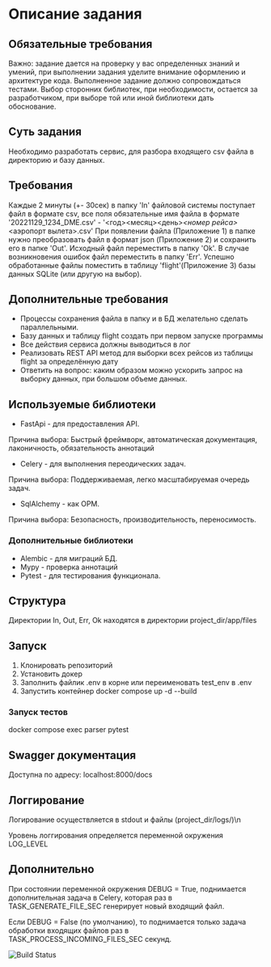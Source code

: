 # Описание задания

## Обязательные требования
Важно: задание дается на проверку у вас определенных знаний и умений, при выполнении задания уделите
внимание оформлению и архитектуре кода. Выполненное задание должно сопровождаться тестами.
Выбор сторонних библиотек, при необходимости, остается за разработчиком, при выборе той или иной библиотеки дать
обоснование.

## Суть задания
Необходимо разработать сервис, для разбора входящего csv файла в директорию и базу данных.

## Требования
Каждые 2 минуты (+- 30сек) в папку &#39;In&#39; файловой системы поступает файл в формате csv, все поля обязательные имя файла в
формате &#39;20221129_1234_DME.csv&#39; - &#39;&lt;год&gt;&lt;месяц&gt;&lt;день&gt;_&lt;номер рейса&gt;_&lt;аэропорт вылета&gt;.csv&#39;
При появлении файла (Приложение 1) в папке нужно преобразовать файл в формат json (Приложение 2) и сохранить его в
папке &#39;Out&#39;. Исходный файл переместить в папку &#39;Ok&#39;. В случае возникновения ошибок файл переместить в папку &#39;Err&#39;.
Успешно обработанные файлы поместить в таблицу &#39;flight&#39;(Приложение 3) базы данных SQLite (или другую на выбор).

## Дополнительные требования
- Процессы сохранения файла в папку и в БД желательно сделать параллельными.
- Базу данных и таблицу flight создать при первом запуске программы
- Все действия сервиса должны выводиться в лог
- Реализовать REST API метод для выборки всех рейсов из таблицы flight за определённую дату
- Ответить на вопрос: каким образом можно ускорить запрос на выборку данных, при большом объеме данных.


## Используемые библиотеки
- FastApi - для предоставления API.

Причина выбора: Быстрый фреймворк, автоматическая документация, лаконичность, обязательность аннотаций
- Celery - для выполнения переодических задач.

Причина выбора: Поддерживаемая, легко масштабируемая очередь задач.
- SqlAlchemy - как ОРМ.

Причина выбора: Безопасность, производительность, переносимость.
### Дополнительные библиотеки
- Alembic - для миграций БД.
- Mypy - проверка аннотаций
- Pytest - для тестирования функционала.

## Структура
Директории In, Out, Err, Ok находятся в директории project_dir/app/files

## Запуск
1. Клонировать репозиторий
2. Установить докер
3. Заполнить файлик .env в корне или переименовать test_env в .env
4. Запустить контейнер docker compose up -d --build

### Запуск тестов
docker compose exec parser pytest

## Swagger документация
Доступна по адресу: localhost:8000/docs

## Логгирование
Логирование осуществляется в stdout и файлы (project_dir/logs/)\n

Уровень логгирования определяется переменной окружения LOG_LEVEL

## Дополнительно
При состоянии переменной окружения DEBUG = True, поднимается дополнительная задача в Celery, которая раз в TASK_GENERATE_FILE_SEC генерирует новый входящий файл.

Если DEBUG = False (по умолчанию), то поднимается только задача обработки входящих файлов раз в TASK_PROCESS_INCOMING_FILES_SEC секунд.

![Build Status](https://github.com/ProgrammerOfMoms/parser/actions/workflows/checks.yml/badge.svg?branch=main)
